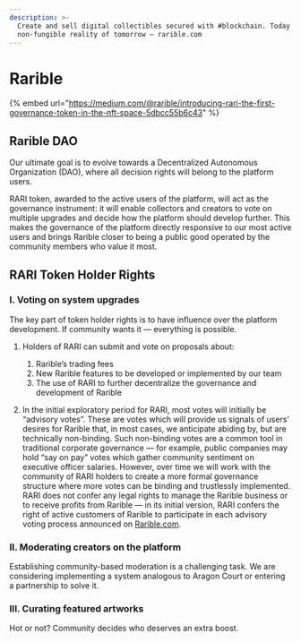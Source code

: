 ```yaml
---
description: >-
  Create and sell digital collectibles secured with #blockchain. Today is the
  non-fungible reality of tomorrow — rarible.com
---
```


# Rarible

{% embed url="https://medium.com/@rarible/introducing-rari-the-first-governance-token-in-the-nft-space-5dbcc55b6c43" %}

## Rarible DAO <a id="e64b"></a>

Our ultimate goal is to evolve towards a Decentralized Autonomous Organization \(DAO\), where all decision rights will belong to the platform users.

RARI token, awarded to the active users of the platform, will act as the governance instrument: it will enable collectors and creators to vote on multiple upgrades and decide how the platform should develop further. This makes the governance of the platform directly responsive to our most active users and brings Rarible closer to being a public good operated by the community members who value it most.

## RARI Token Holder Rights <a id="8df5"></a>

### I. Voting on system upgrades <a id="6456"></a>

The key part of token holder rights is to have influence over the platform development. If community wants it — everything is possible.

1. Holders of RARI can submit and vote on proposals about:

   1. Rarible’s trading fees
   2. New Rarible features to be developed or implemented by our team
   3. The use of RARI to further decentralize the governance and development of Rarible

2. In the initial exploratory period for RARI, most votes will initially be “advisory votes”. These are votes which will provide us signals of users’ desires for Rarible that, in most cases, we anticipate abiding by, but are technically non-binding. Such non-binding votes are a common tool in traditional corporate governance — for example, public companies may hold “say on pay” votes which gather community sentiment on executive officer salaries. However, over time we will work with the community of RARI holders to create a more formal governance structure where more votes can be binding and trustlessly implemented. RARI does not confer any legal rights to manage the Rarible business or to receive profits from Rarible — in its initial version, RARI confers the right of active customers of Rarible to participate in each advisory voting process announced on [Rarible.com](http://rarible.com/).

### II. Moderating creators on the platform <a id="1f7b"></a>

Establishing community-based moderation is a challenging task. We are considering implementing a system analogous to Aragon Court or entering a partnership to solve it.

### III. Curating featured artworks <a id="b566"></a>

Hot or not? Community decides who deserves an extra boost.

  


